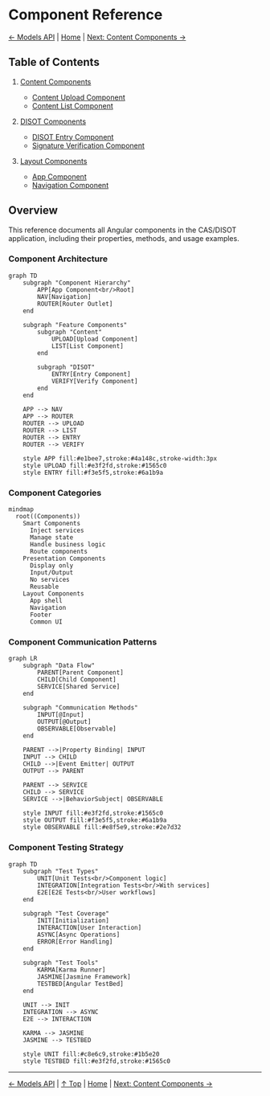 # Component Reference

[← Models API](../api/models.md) | [Home](../README.md) | [Next: Content Components →](./content-components.md)

## Table of Contents

1. [Content Components](./content-components.md)
   - [Content Upload Component](./content-components.md#content-upload-component)
   - [Content List Component](./content-components.md#content-list-component)

2. [DISOT Components](./disot-components.md)
   - [DISOT Entry Component](./disot-components.md#disot-entry-component)
   - [Signature Verification Component](./disot-components.md#signature-verification-component)

3. [Layout Components](./layout-components.md)
   - [App Component](./layout-components.md#app-component)
   - [Navigation Component](./layout-components.md#navigation-component)

## Overview

This reference documents all Angular components in the CAS/DISOT application, including their properties, methods, and usage examples.

### Component Architecture

```mermaid
graph TD
    subgraph "Component Hierarchy"
        APP[App Component<br/>Root]
        NAV[Navigation]
        ROUTER[Router Outlet]
    end
    
    subgraph "Feature Components"
        subgraph "Content"
            UPLOAD[Upload Component]
            LIST[List Component]
        end
        
        subgraph "DISOT"
            ENTRY[Entry Component]
            VERIFY[Verify Component]
        end
    end
    
    APP --> NAV
    APP --> ROUTER
    ROUTER --> UPLOAD
    ROUTER --> LIST
    ROUTER --> ENTRY
    ROUTER --> VERIFY
    
    style APP fill:#e1bee7,stroke:#4a148c,stroke-width:3px
    style UPLOAD fill:#e3f2fd,stroke:#1565c0
    style ENTRY fill:#f3e5f5,stroke:#6a1b9a
```

### Component Categories

```mermaid
mindmap
  root((Components))
    Smart Components
      Inject services
      Manage state
      Handle business logic
      Route components
    Presentation Components
      Display only
      Input/Output
      No services
      Reusable
    Layout Components
      App shell
      Navigation
      Footer
      Common UI
```

### Component Communication Patterns

```mermaid
graph LR
    subgraph "Data Flow"
        PARENT[Parent Component]
        CHILD[Child Component]
        SERVICE[Shared Service]
    end
    
    subgraph "Communication Methods"
        INPUT[@Input]
        OUTPUT[@Output]
        OBSERVABLE[Observable]
    end
    
    PARENT -->|Property Binding| INPUT
    INPUT --> CHILD
    CHILD -->|Event Emitter| OUTPUT
    OUTPUT --> PARENT
    
    PARENT --> SERVICE
    CHILD --> SERVICE
    SERVICE -->|BehaviorSubject| OBSERVABLE
    
    style INPUT fill:#e3f2fd,stroke:#1565c0
    style OUTPUT fill:#f3e5f5,stroke:#6a1b9a
    style OBSERVABLE fill:#e8f5e9,stroke:#2e7d32
```

### Component Testing Strategy

```mermaid
graph TD
    subgraph "Test Types"
        UNIT[Unit Tests<br/>Component logic]
        INTEGRATION[Integration Tests<br/>With services]
        E2E[E2E Tests<br/>User workflows]
    end
    
    subgraph "Test Coverage"
        INIT[Initialization]
        INTERACTION[User Interaction]
        ASYNC[Async Operations]
        ERROR[Error Handling]
    end
    
    subgraph "Test Tools"
        KARMA[Karma Runner]
        JASMINE[Jasmine Framework]
        TESTBED[Angular TestBed]
    end
    
    UNIT --> INIT
    INTEGRATION --> ASYNC
    E2E --> INTERACTION
    
    KARMA --> JASMINE
    JASMINE --> TESTBED
    
    style UNIT fill:#c8e6c9,stroke:#1b5e20
    style TESTBED fill:#e3f2fd,stroke:#1565c0
```

---

[← Models API](../api/models.md) | [↑ Top](#component-reference) | [Home](../README.md) | [Next: Content Components →](./content-components.md)